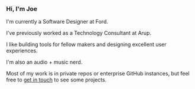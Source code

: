 ### Hi, I'm Joe

I'm currently a Software Designer at Ford. 

I've previously worked as a Technology Consultant at Arup.

I like building tools for fellow makers and designing excellent user experiences.

I'm also an audio + music nerd.

Most of my work is in private repos or enterprise GitHub instances, but feel free to [get in touch](https://joehornby.co.uk) to see some projects.
